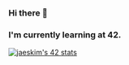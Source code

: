 

### Hi there 👋

### I'm currently learning at 42.
[![jaeskim's 42 stats](https://badge42.herokuapp.com/api/stats/seongjpa)](https://github.com/JaeSeoKim/badge42)

<!--
**goyarn/goyarn** is a ✨ _special_ ✨ repository because its `README.md` (this file) appears on your GitHub profile.

Here are some ideas to get you started:

- 🔭 I’m currently working on ...
- 🌱 I’m currently learning ...
- 👯 I’m looking to collaborate on ...
- 🤔 I’m looking for help with ...
- 💬 Ask me about ...
- 📫 How to reach me: ...
- 😄 Pronouns: ...
- ⚡ Fun fact: ...
-->

